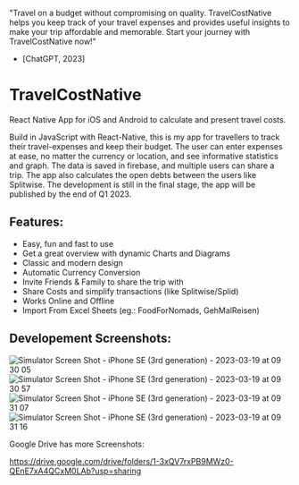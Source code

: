 

"Travel on a budget without compromising on quality. TravelCostNative helps you keep track of your travel expenses and provides useful insights to make your trip affordable and memorable. Start your journey with TravelCostNative now!"

 - [ChatGPT, 2023]

# TravelCostNative
React Native App for iOS and Android to calculate and present travel costs.
 
Build in JavaScript with React-Native, this is my app for travellers to track their travel-expenses and keep their budget. The user can enter expenses at ease, no matter the currency or location, and see informative statistics and graph. The data is saved in firebase, and multiple users can share a trip. The app also calculates the open debts between the users like Splitwise. The development is still in the final stage, the app will be published by the end of Q1 2023.

## Features:
- Easy, fun and fast to use
- Get a great overview with dynamic Charts and Diagrams
- Classic and modern design
- Automatic Currency Conversion
- Invite Friends & Family to share the trip with
- Share Costs and simplify transactions (like Splitwise/Splid)
- Works Online and Offline
- Import From Excel Sheets (eg.: FoodForNomads, GehMalReisen)

## Developement Screenshots:

![Simulator Screen Shot - iPhone SE (3rd generation) - 2023-03-19 at 09 30 05](https://user-images.githubusercontent.com/48185176/226154767-b68aaf91-fa0f-4eee-be0c-3c36eb99bba3.png)
![Simulator Screen Shot - iPhone SE (3rd generation) - 2023-03-19 at 09 30 57](https://user-images.githubusercontent.com/48185176/226154768-8ebceb28-cee6-498c-aa13-bdc6ecc4e497.png)
![Simulator Screen Shot - iPhone SE (3rd generation) - 2023-03-19 at 09 31 07](https://user-images.githubusercontent.com/48185176/226154769-7fa8240d-79a5-4028-ad64-7bb19d6c0374.png)
![Simulator Screen Shot - iPhone SE (3rd generation) - 2023-03-19 at 09 31 16](https://user-images.githubusercontent.com/48185176/226154771-33ee169c-4390-4218-9373-4618943ed3b2.png)

Google Drive has more Screenshots:

https://drive.google.com/drive/folders/1-3xQV7rxPB9MWz0-QEnE7xA4QCxM0LAb?usp=sharing
